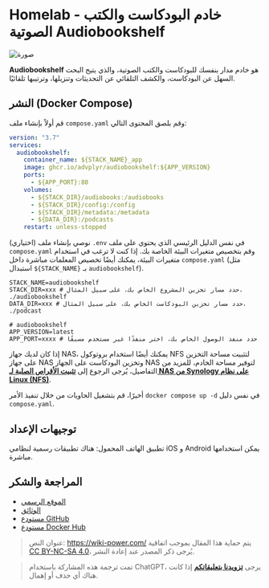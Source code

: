 # Homelab - خادم البودكاست والكتب الصوتية Audiobookshelf

![صورة](https://media.wiki-power.com/img/20230531204505.png)

**Audiobookshelf** هو خادم مدار بنفسك للبودكاست والكتب الصوتية، والذي يتيح البحث السهل عن البودكاست، والكشف التلقائي عن التحديثات وتنزيلها، وترتيبها تلقائيًا.

## النشر (Docker Compose)

قم أولاً بإنشاء ملف `compose.yaml` وقم بلصق المحتوى التالي:

```yaml title="compose.yaml"
version: "3.7"
services:
  audiobookshelf:
    container_name: ${STACK_NAME}_app
    image: ghcr.io/advplyr/audiobookshelf:${APP_VERSION}
    ports:
      - ${APP_PORT}:80
    volumes:
      - ${STACK_DIR}/audiobooks:/audiobooks
      - ${STACK_DIR}/config:/config
      - ${STACK_DIR}/metadata:/metadata
      - ${DATA_DIR}:/podcasts
    restart: unless-stopped
```

(اختياري) نوصي بإنشاء ملف `.env` في نفس الدليل الرئيسي الذي يحتوي على ملف `compose.yaml` وقم بتخصيص متغيرات البيئة الخاصة بك. إذا كنت لا ترغب في استخدام متغيرات البيئة، يمكنك أيضًا تخصيص المعلمات مباشرة داخل `compose.yaml` (مثل استبدال `${STACK_NAME}` بـ `audiobookshelf`).

```dotenv title=".env"
STACK_NAME=audiobookshelf
STACK_DIR=xxx # حدد مسار تخزين المشروع الخاص بك، على سبيل المثال، ./audiobookshelf
DATA_DIR=xxx # حدد مسار تخزين البودكاست الخاص بك، على سبيل المثال، ./podcast

# audiobookshelf
APP_VERSION=latest
APP_PORT=xxxx # حدد منفذ الوصول الخاص بك، اختر منفذًا غير مستخدم مسبقًا
```

إذا كان لديك جهاز NAS، يمكنك أيضًا استخدام بروتوكول NFS لتثبيت مساحة التخزين على جهاز NAS وتخزين البودكاست على الجهاز NAS لتوفير مساحة الخادم، للمزيد من التفاصيل، يُرجى الرجوع إلى [**تثبيت الأقراص الصلبة لـ NAS من Synology على نظام Linux (NFS)**](https://wiki-power.com/Linux%E4%B8%8B%E6%8C%82%E8%BD%BD%E7%BE%A4%E6%99%96NAS%E7%A1%AC%E7%9B%98%E6%8B%93%E5%B1%95%E7%A9%BA%E9%97%B4%EF%BC%88NFS%EF%BC%89/).

أخيرًا، قم بتشغيل الحاويات من خلال تنفيذ الأمر `docker compose up -d` في نفس دليل `compose.yaml`.

## توجيهات الإعداد

تطبيق الهاتف المحمول: هناك تطبيقات رسمية لنظامي iOS و Android يمكن استخدامها مباشرة.

## المراجعة والشكر

- [الموقع الرسمي](https://www.audiobookshelf.org/)
- [الوثائق](https://www.audiobookshelf.org/docs#docker-compose-install)
- [مستودع GitHub](https://github.com/advplyr/audiobookshelf)
- [مستودع Docker Hub](https://hub.docker.com/r/advplyr/audiobookshelf)

> عنوان النص: <https://wiki-power.com/>
> يتم حماية هذا المقال بموجب اتفاقية [CC BY-NC-SA 4.0](https://creativecommons.org/licenses/by/4.0/deed.zh)، يُرجى ذكر المصدر عند إعادة النشر.

> تمت ترجمة هذه المشاركة باستخدام ChatGPT، يرجى [**تزويدنا بتعليقاتكم**](https://github.com/linyuxuanlin/Wiki_MkDocs/issues/new) إذا كانت هناك أي حذف أو إهمال.
